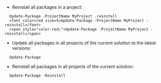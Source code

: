 * Reinstall all packages in a project:

```
  Update-Package -ProjectName MyProject -reinstall
  <font color=red size=5>Update-Package -ProjectName MyProject -reinstall</font>
  <span style="color:red;">Update-Package -ProjectName MyProject -reinstall</span>
```
* Update all packages in all projects of the current solution to the latest versions:

```
  Update-Package
```
* Reinstall all packages in all projects of the current solution:

```
  Update-Package -Reinstall
```
